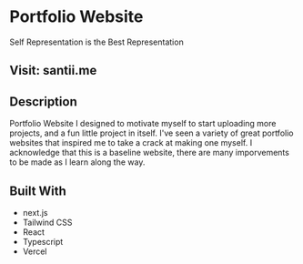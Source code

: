 # Portfolio Website
Self Representation is the Best Representation
## Visit: santii.me

## Description
Portfolio Website I designed to motivate myself to start uploading more projects, and a fun little project in itself. I've seen a variety of great portfolio websites that inspired me to take a crack at making one myself. I acknowledge that this is a baseline website, there are many imporvements to be made as I learn along the way.

## Built With
- next.js
- Tailwind CSS
- React
- Typescript
- Vercel

